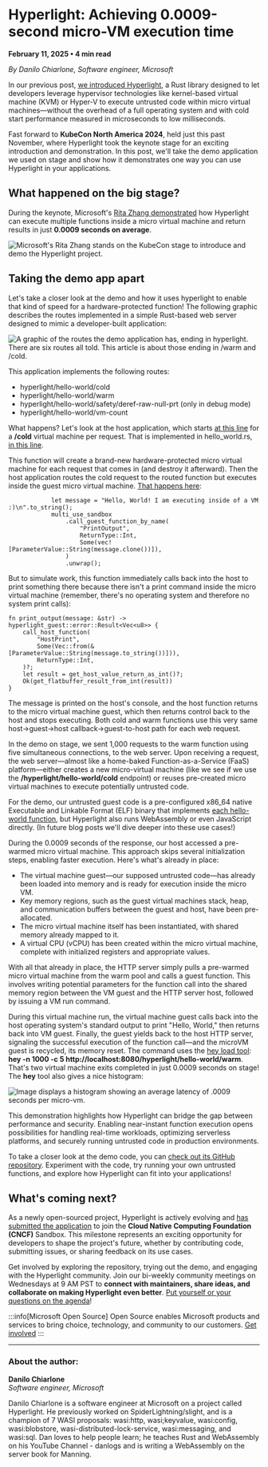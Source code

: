 # Hyperlight: Achieving 0.0009-second micro-VM execution time

**February 11, 2025 • 4 min read**

*By Danilo Chiarlone, Software engineer, Microsoft*

In our previous post, [we introduced Hyperlight](https://aka.ms/hyperlight-announcement), a Rust library designed to let developers leverage hypervisor technologies like kernel-based virtual machine (KVM) or Hyper-V to execute untrusted code within micro virtual machines—without the overhead of a full operating system and with cold start performance measured in microseconds to low milliseconds. 

Fast forward to **KubeCon North America 2024**, held just this past November, where Hyperlight took the keynote stage for an exciting introduction and demonstration. In this post, we'll take the demo application we used on stage and show how it demonstrates one way you can use Hyperlight in your applications. 

## What happened on the big stage? 

During the keynote, Microsoft's [Rita Zhang demonstrated](https://youtu.be/f8ornY7h2KE?feature=shared&t=290) how Hyperlight can execute multiple functions inside a micro virtual machine and return results in just **0.0009 seconds on average**. 

![Microsoft's Rita Zhang stands on the KubeCon stage to introduce and demo the Hyperlight project.](https://opensource.microsoft.com/blog/wp-content/uploads/2025/02/image-1-1024x401.webp)

## Taking the demo app apart 

Let's take a closer look at the demo and how it uses hyperlight to enable that kind of speed for a hardware-protected function! The following graphic describes the routes implemented in a simple Rust-based web server designed to mimic a developer-built application: 

![A graphic of the routes the demo application has, ending in hyperlight. There are six routes all told. This article is about those ending in /warm and /cold.](https://opensource.microsoft.com/blog/wp-content/uploads/2025/02/image-2.webp)

This application implements the following routes: 

- hyperlight/hello-world/cold 
- hyperlight/hello-world/warm 
- hyperlight/hello-world/safety/deref-raw-null-prt (only in debug mode) 
- hyperlight/hello-world/vm-count 

 
What happens? Let's look at the host application, which starts [at this line](https://github.com/hyperlight-dev/hyperlight-kubeconNA2024-demo/blob/9fbd85f9c8c5b67c9f607978786889801090d4aa/demo-main/src/main.rs#L15) for a **/cold** virtual machine per request. That is implemented in hello_world.rs, [in this line](https://github.com/hyperlight-dev/hyperlight-kubeconNA2024-demo/blob/9fbd85f9c8c5b67c9f607978786889801090d4aa/demo-main/src/hyperlight/hello_world.rs#L18). 

This function will create a brand-new hardware-protected micro virtual machine for each request that comes in (and destroy it afterward). Then the host application routes the cold request to the routed function but executes inside the guest micro virtual machine. [That happens here](https://github.com/hyperlight-dev/hyperlight-kubeconNA2024-demo/blob/9fbd85f9c8c5b67c9f607978786889801090d4aa/demo-main/src/hyperlight/hello_world.rs#L36-L41): 

```
            let message = "Hello, World! I am executing inside of a VM :)\n".to_string(); 
            multi_use_sandbox 
                .call_guest_function_by_name( 
                    "PrintOutput", 
                    ReturnType::Int, 
                    Some(vec![ParameterValue::String(message.clone())]), 
                ) 
                .unwrap();
```

But to simulate work, this function immediately calls back into the host to print something there because there isn't a print command inside the micro virtual machine (remember, there's no operating system and therefore no system print calls):

```
fn print_output(message: &str) -> hyperlight_guest::error::Result<Vec<u8>> {
    call_host_function(
        "HostPrint",
        Some(Vec::from(&[ParameterValue::String(message.to_string())])),
        ReturnType::Int,
    )?;
    let result = get_host_value_return_as_int()?;
    Ok(get_flatbuffer_result_from_int(result))
}
```

The message is printed on the host's console, and the host function returns to the micro virtual machine guest, which then returns control back to the host and stops executing. Both cold and warm functions use this very same host->guest->host callback->guest-to-host path for each web request. 

In the demo on stage, we sent 1,000 requests to the warm function using five simultaneous connections, to the web server. Upon receiving a request, the web server—almost like a home-baked Function-as-a-Service (FaaS) platform—either creates a new micro-virtual machine (like we see if we use the **/hyperlight/hello-world/cold** endpoint) or reuses pre-created micro virtual machines to execute potentially untrusted code. 

For the demo, our untrusted guest code is a pre-configured x86_64 native Executable and Linkable Format (ELF) binary that implements [each hello-world function](https://github.com/hyperlight-dev/hyperlight-kubeconNA2024-demo/blob/main/demo-guest/src/main.rs), but Hyperlight also runs WebAssembly or even JavaScript directly. (In future blog posts we'll dive deeper into these use cases!) 

During the 0.0009 seconds of the response, our host accessed a pre-warmed micro virtual machine. This approach skips several initialization steps, enabling faster execution. Here's what's already in place: 

- The virtual machine guest—our supposed untrusted code—has already been loaded into memory and is ready for execution inside the micro VM. 
- Key memory regions, such as the guest virtual machines stack, heap, and communication buffers between the guest and host, have been pre-allocated. 
- The micro virtual machine itself has been instantiated, with shared memory already mapped to it. 
- A virtual CPU (vCPU) has been created within the micro virtual machine, complete with initialized registers and appropriate values. 

 
With all that already in place, the HTTP server simply pulls a pre-warmed micro virtual machine from the warm pool and calls a guest function. This involves writing potential parameters for the function call into the shared memory region between the VM guest and the HTTP server host, followed by issuing a VM run command.

During this virtual machine run, the virtual machine guest calls back into the host operating system's standard output to print "Hello, World," then returns back into VM guest. Finally, the guest yields back to the host HTTP server, signaling the successful execution of the function call—and the microVM guest is recycled, its memory reset. The command uses the [hey load tool](https://github.com/rakyll/hey): **hey -n 1000 -c 5 http://localhost:8080/hyperlight/hello-world/warm**. That's two virtual machine exits completed in just 0.0009 seconds on stage! The **hey** tool also gives a nice histogram: 

![Image displays a histogram showing an average latency of .0009 seconds per micro-vm.](https://opensource.microsoft.com/blog/wp-content/uploads/2025/02/image-1024x764.webp)

This demonstration highlights how Hyperlight can bridge the gap between performance and security. Enabling near-instant function execution opens possibilities for handling real-time workloads, optimizing serverless platforms, and securely running untrusted code in production environments. 

To take a closer look at the demo code, you can [check out its GitHub repository](https://github.com/hyperlight-dev/hyperlight-kubeconNA2024-demo). Experiment with the code, try running your own untrusted functions, and explore how Hyperlight can fit into your applications! 

## What's coming next? 

As a newly open-sourced project, Hyperlight is actively evolving and [has submitted the application](https://github.com/cncf/sandbox/issues/312) to join the **Cloud Native Computing Foundation (CNCF)** Sandbox. This milestone represents an exciting opportunity for developers to shape the project's future, whether by contributing code, submitting issues, or sharing feedback on its use cases. 

Get involved by exploring the repository, trying out the demo, and engaging with the Hyperlight community. Join our bi-weekly community meetings on Wednesdays at 9 AM PST to **connect with maintainers, share ideas, and collaborate on making Hyperlight even better**. [Put yourself or your questions on the agenda](https://aka.ms/hyperlight-agenda)!

:::info[Microsoft Open Source]
Open Source enables Microsoft products and services to bring choice, technology, and community to our customers.
[Get involved](https://opensource.microsoft.com/)
:::

---

### About the author:

**Danilo Chiarlone**  
*Software engineer, Microsoft*

Danilo Chiarlone is a software engineer at Microsoft on a project called Hyperlight. He previously worked on SpiderLightning/slight, and is a champion of 7 WASI proposals: wasi:http, wasi;keyvalue, wasi:config, wasi:blobstore, wasi-distributed-lock-service, wasi:messaging, and wasi:sql. Dan loves to help people learn; he teaches Rust and WebAssembly on his YouTube Channel - danlogs and is writing a WebAssembly on the server book for Manning.